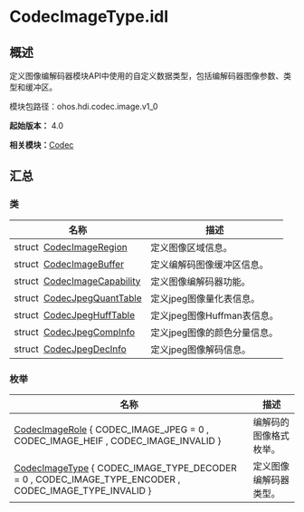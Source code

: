 # CodecImageType.idl


## 概述

定义图像编解码器模块API中使用的自定义数据类型，包括编解码器图像参数、类型和缓冲区。

模块包路径：ohos.hdi.codec.image.v1_0

**起始版本：** 4.0

**相关模块：**[Codec](_codec_v10.md)


## 汇总


### 类

| 名称 | 描述 | 
| -------- | -------- |
| struct&nbsp;&nbsp;[CodecImageRegion](_codec_image_region_v10.md) | 定义图像区域信息。 | 
| struct&nbsp;&nbsp;[CodecImageBuffer](_codec_image_buffer_v10.md) | 定义编解码图像缓冲区信息。 | 
| struct&nbsp;&nbsp;[CodecImageCapability](_codec_image_capability_v10.md) | 定义图像编解码器功能。 | 
| struct&nbsp;&nbsp;[CodecJpegQuantTable](_codec_jpeg_quant_table_v10.md) | 定义jpeg图像量化表信息。 | 
| struct&nbsp;&nbsp;[CodecJpegHuffTable](_codec_jpeg_huff_table_v10.md) | 定义jpeg图像Huffman表信息。 | 
| struct&nbsp;&nbsp;[CodecJpegCompInfo](_codec_jpeg_comp_info_v10.md) | 定义jpeg图像的颜色分量信息。 | 
| struct&nbsp;&nbsp;[CodecJpegDecInfo](_codec_jpeg_dec_info_v10.md) | 定义jpeg图像解码信息。 | 


### 枚举

| 名称 | 描述 | 
| -------- | -------- |
| [CodecImageRole](_codec_v10.md#codecimagerole) { CODEC_IMAGE_JPEG = 0 , CODEC_IMAGE_HEIF , CODEC_IMAGE_INVALID } | 编解码的图像格式枚举。 | 
| [CodecImageType](_codec_v10.md#codecimagetype) { CODEC_IMAGE_TYPE_DECODER = 0 , CODEC_IMAGE_TYPE_ENCODER , CODEC_IMAGE_TYPE_INVALID } | 定义图像编解码器类型。 | 
